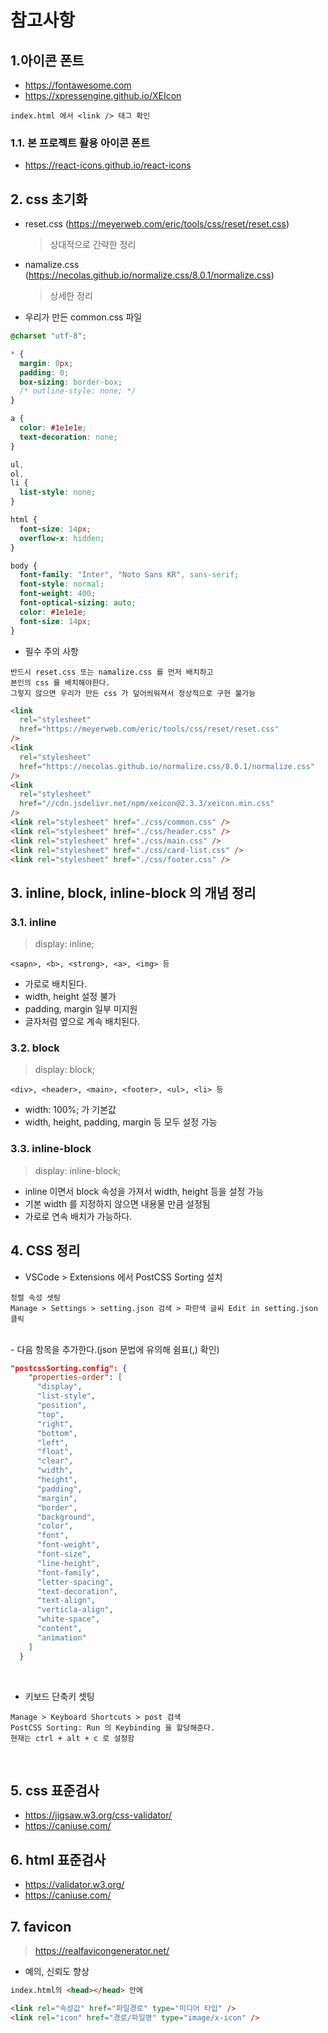 # 참고사항

## 1.아이콘 폰트

- https://fontawesome.com
- https://xpressengine.github.io/XEIcon

```
index.html 에서 <link /> 태그 확인
```

### 1.1. 본 프로젝트 활용 아이콘 폰트

- https://react-icons.github.io/react-icons
  <br/>

## 2. css 초기화

- reset.css (https://meyerweb.com/eric/tools/css/reset/reset.css)
  > 상대적으로 간략한 정리
- namalize.css (https://necolas.github.io/normalize.css/8.0.1/normalize.css)

  > 상세한 정리

- 우리가 만든 common.css 파일

```css
@charset "utf-8";

* {
  margin: 0px;
  padding: 0;
  box-sizing: border-box;
  /* outline-style: none; */
}

a {
  color: #1e1e1e;
  text-decoration: none;
}

ul,
ol,
li {
  list-style: none;
}

html {
  font-size: 14px;
  overflow-x: hidden;
}

body {
  font-family: "Inter", "Noto Sans KR", sans-serif;
  font-style: normal;
  font-weight: 400;
  font-optical-sizing: auto;
  color: #1e1e1e;
  font-size: 14px;
}
```

- 필수 주의 사항

```
반드시 reset.css 또는 namalize.css 를 먼저 배치하고
본인의 css 를 배치해야한다.
그렇지 않으면 우리가 만든 css 가 덮어씌워져서 정상적으로 구현 불가능
```

```html
<link
  rel="stylesheet"
  href="https://meyerweb.com/eric/tools/css/reset/reset.css"
/>
<link
  rel="stylesheet"
  href="https://necolas.github.io/normalize.css/8.0.1/normalize.css"
/>
<link
  rel="stylesheet"
  href="//cdn.jsdelivr.net/npm/xeicon@2.3.3/xeicon.min.css"
/>
<link rel="stylesheet" href="./css/common.css" />
<link rel="stylesheet" href="./css/header.css" />
<link rel="stylesheet" href="./css/main.css" />
<link rel="stylesheet" href="./css/card-list.css" />
<link rel="stylesheet" href="./css/footer.css" />
```

## 3. inline, block, inline-block 의 개념 정리

### 3.1. inline

> display: inline;

```
<sapn>, <b>, <strong>, <a>, <img> 등
```

- 가로로 배치된다.
- width, height 설정 불가
- padding, margin 일부 미지원
- 글자처럼 옆으로 계속 배치된다.
  <br/>

### 3.2. block

> display: block;

```
<div>, <header>, <main>, <footer>, <ul>, <li> 등
```

- width: 100%; 가 기본값
- width, height, padding, margin 등 모두 설정 가능
  <br/>

### 3.3. inline-block

> display: inline-block;

- inline 이면서 block 속성을 가져서 width, height 등을 설정 가능
- 기본 width 를 지정하지 않으면 내용물 만큼 설정됨
- 가로로 연속 배치가 가능하다.
  <br/>

## 4. CSS 정리

- VSCode > Extensions 에서 PostCSS Sorting 설치

```
정렬 속성 셋팅
Manage > Settings > setting.json 검색 > 파란색 글씨 Edit in setting.json 클릭
```

<br>
- 다음 항목을 추가한다.(json 문법에 유의해 쉼표(,) 확인)

```json
"postcssSorting.config": {
    "properties-order": [
      "display",
      "list-style",
      "position",
      "top",
      "right",
      "bottom",
      "left",
      "float",
      "clear",
      "width",
      "height",
      "padding",
      "margin",
      "border",
      "background",
      "color",
      "font",
      "font-weight",
      "font-size",
      "line-height",
      "font-family",
      "letter-spacing",
      "text-decoration",
      "text-align",
      "verticla-align",
      "white-space",
      "content",
      "animation"
    ]
  }
```

<br/>

- 키보드 단축키 셋팅

```
Manage > Keyboard Shortcuts > post 검색
PostCSS Sorting: Run 의 Keybinding 을 할당해준다.
현재는 ctrl + alt + c 로 설정함
```

<br/>

## 5. css 표준검사

- https://jigsaw.w3.org/css-validator/
- https://caniuse.com/
  <br/>

## 6. html 표준검사

- https://validator.w3.org/
- https://caniuse.com/
  <br/>

## 7. favicon

> https://realfavicongenerator.net/

- 예의, 신뢰도 향상

```html
index.html의 <head></head> 안에

<link rel="속성값" href="파일경로" type="미디어 타입" />
<link rel="icon" href="경로/파일명" type="image/x-icon" />
```
